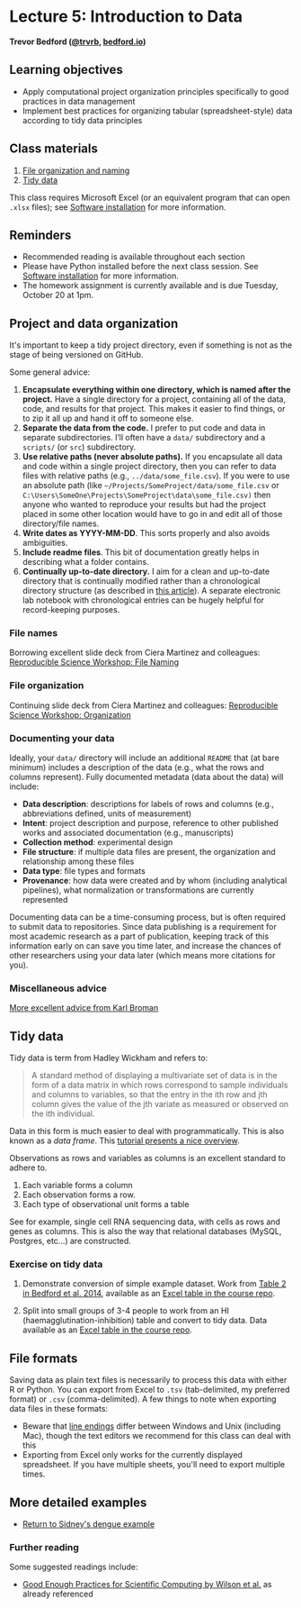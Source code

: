 # Lecture 5: Introduction to Data

**Trevor Bedford ([@trvrb](https://twitter.com/trvrb), [bedford.io](https://bedford.io))**

## Learning objectives

- Apply computational project organization principles specifically to good practices in data management
- Implement best practices for organizing tabular (spreadsheet-style) data according to tidy data principles

## Class materials

1. [File organization and naming](#project-and-data-organization)
2. [Tidy data](#tidy-data)

This class requires Microsoft Excel (or an equivalent program that can open `.xlsx` files); see [Software installation](../../software/) for more information.

## Reminders

- Recommended reading is available throughout each section
- Please have Python installed before the next class session. See [Software installation](../../software/) for more information.
- The homework assignment is currently available and is due Tuesday, October 20 at 1pm.

## Project and data organization

It's important to keep a tidy project directory, even if something is not as the stage of being versioned on GitHub.

Some general advice:

1. **Encapsulate everything within one directory, which is named after the project.** Have a single directory for a project, containing all of the data, code, and results for that project. This makes it easier to find things, or to zip it all up and hand it off to someone else.
2. **Separate the data from the code.** I prefer to put code and data in separate subdirectories. I’ll often have a `data/` subdirectory and a `scripts/` (or `src`) subdirectory.
3. **Use relative paths (never absolute paths).** If you encapsulate all data and code within a single project directory, then you can refer to data files with relative paths (e.g., `../data/some_file.csv`). If you were to use an absolute path (like `~/Projects/SomeProject/data/some_file.csv` or `C:\Users\SomeOne\Projects\SomeProject\data\some_file.csv)` then anyone who wanted to reproduce your results but had the project placed in some other location would have to go in and edit all of those directory/file names.
4. **Write dates as YYYY-MM-DD**. This sorts properly and also avoids ambiguities.
5. **Include readme files**. This bit of documentation greatly helps in describing what a folder contains.
6. **Continually up-to-date directory.** I aim for a clean and up-to-date directory that is continually modified rather than a chronological directory structure (as described in [this article](https://journals.plos.org/ploscompbiol/article?id=10.1371/journal.pcbi.1000424)). A separate electronic lab notebook with chronological entries can be hugely helpful for record-keeping purposes.

### File names

Borrowing excellent slide deck from Ciera Martinez and colleagues: [Reproducible Science Workshop: File Naming](https://rawgit.com/Reproducible-Science-Curriculum/rr-organization1/master/organization-01-slides.html#1)

### File organization

Continuing slide deck from Ciera Martinez and colleagues: [Reproducible Science Workshop: Organization](https://rawgit.com/Reproducible-Science-Curriculum/rr-organization1/master/organization-02-slides.html)

### Documenting your data

Ideally, your `data/` directory will include an additional `README` that (at bare minimum) includes a description of the data (e.g., what the rows and columns represent). Fully documented metadata (data about the data) will include:
- **Data description**: descriptions for labels of rows and columns (e.g., abbreviations defined, units of measurement)
- **Intent**: project description and purpose, reference to other published works and associated documentation (e.g., manuscripts)
- **Collection method**: experimental design
- **File structure**: if multiple data files are present, the organization and relationship among these files
- **Data type**: file types and formats
- **Provenance**: how data were created and by whom (including analytical pipelines), what normalization or transformations are currently represented

Documenting data can be a time-consuming process, but is often required to submit data to repositories. Since data publishing is a requirement for most academic research as a part of publication, keeping track of this information early on can save you time later, and increase the chances of other researchers using your data later (which means more citations for you).

### Miscellaneous advice

[More excellent advice from Karl Broman](https://kbroman.org/dataorg/)

## Tidy data

Tidy data is term from Hadley Wickham and refers to:

>A standard method of displaying a multivariate set of data is in the form of a data matrix in which rows correspond to sample individuals and columns to variables, so that the entry in the ith row and jth column gives the value of the jth variate as measured or observed on the ith individual.

Data in this form is much easier to deal with programmatically. This is also known as a _data frame_. This [tutorial presents a nice overview](https://r4ds.had.co.nz/tidy-data.html).

Observations as rows and variables as columns is an excellent standard to adhere to.

1. Each variable forms a column
2. Each observation forms a row.
3. Each type of observational unit forms a table

See for example, single cell RNA sequencing data, with cells as rows and genes as columns. This is also the way that relational databases (MySQL, Postgres, etc...) are constructed.

### Exercise on tidy data

1. Demonstrate conversion of simple example dataset. Work from [Table 2 in Bedford et al. 2014](https://bedford.io/papers/bedford-flux/), available as an [Excel table in the course repo](tables/influenza-evolutionary-parameters.xlsx).

2. Split into small groups of 3-4 people to work from an HI (haemagglutination-inhibition) table and convert to tidy data. Data available as an [Excel table in the course repo](tables/influenza-titer-data.xlsx).

## File formats

Saving data as plain text files is necessarily to process this data with either R or Python. You can export from Excel to `.tsv` (tab-delimited, my preferred format) or `.csv` (comma-delimited). A few things to note when exporting data files in these formats:
- Beware that [line endings](https://support.nesi.org.nz/hc/en-gb/articles/218032857-Converting-from-Windows-style-to-UNIX-style-line-endings) differ between Windows and Unix (including Mac), though the text editors we recommend for this class can deal with this
- Exporting from Excel only works for the currently displayed spreadsheet. If you have multiple sheets, you'll need to export multiple times.

## More detailed examples

* [Return to Sidney's dengue example](https://github.com/blab/dengue-antigenic-dynamics)

### Further reading

Some suggested readings include:

* [Good Enough Practices for Scientific Computing by Wilson et al.](https://swcarpentry.github.io/good-enough-practices-in-scientific-computing/) as already referenced
